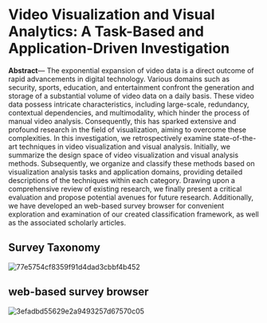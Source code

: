 # Video Visualization and Visual Analytics: A Task-Based and Application-Driven Investigation

**Abstract**— The exponential expansion of video data is a direct outcome of rapid advancements in digital technology. Various domains such as security, sports, education, and entertainment confront the generation and storage of a substantial volume of video data on a daily basis. These video data possess intricate characteristics, including large-scale, redundancy, contextual dependencies, and multimodality, which hinder the process of manual video analysis. Consequently, this has sparked extensive and profound research in the field of visualization, aiming to overcome these complexities. In this investigation, we retrospectively examine state-of-the-art techniques in video visualization and visual analysis. Initially, we summarize the design space of video visualization and visual analysis methods.
Subsequently, we organize and classify these methods based on visualization analysis tasks and application domains, providing detailed
descriptions of the techniques within each category. Drawing upon a comprehensive review of existing research, we finally present a
critical evaluation and propose potential avenues for future research. Additionally, we have developed an web-based survey browser for
convenient exploration and examination of our created classification framework, as well as the associated scholarly articles.

##  Survey Taxonomy
![77e5754cf8359f91d4dad3cbbf4b452](https://github.com/zjutvis/VOVideo/assets/63944124/1ef7ba2f-07bb-4a0c-92f7-c2747a2dcf06)

## web-based survey browser
![3efadbd55629e2a9493257d67570c05](https://github.com/zjutvis/VOVideo/assets/63944124/57265fea-1e24-4766-b3a0-3204c5a0e994)


